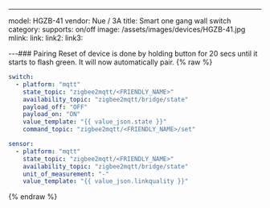 ---
model: HGZB-41
vendor: Nue / 3A 
title: Smart one gang wall switch
category:
supports: on/off
image: /assets/images/devices/HGZB-41.jpg
mlink: 
link: 
link2: 
link3: 

---### Pairing
Reset of device is done by holding button for 20 secs until it starts to flash green. It will now automatically pair. {% raw %}
```yaml
switch:
  - platform: "mqtt"
    state_topic: "zigbee2mqtt/<FRIENDLY_NAME>"
    availability_topic: "zigbee2mqtt/bridge/state"
    payload_off: "OFF"
    payload_on: "ON"
    value_template: "{{ value_json.state }}"
    command_topic: "zigbee2mqtt/<FRIENDLY_NAME>/set"

sensor:
  - platform: "mqtt"
    state_topic: "zigbee2mqtt/<FRIENDLY_NAME>"
    availability_topic: "zigbee2mqtt/bridge/state"
    unit_of_measurement: "-"
    value_template: "{{ value_json.linkquality }}"
```
{% endraw %}


